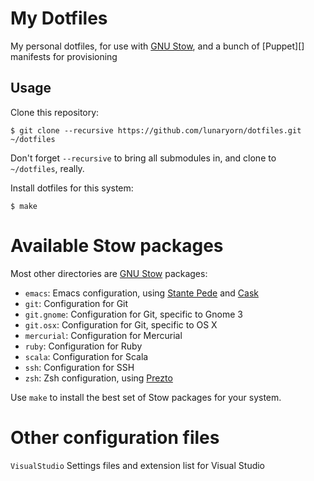 My Dotfiles
===========

My personal dotfiles, for use with [GNU Stow][], and a bunch of [Puppet][]
manifests for provisioning

Usage
-----

Clone this repository:

```console
$ git clone --recursive https://github.com/lunaryorn/dotfiles.git ~/dotfiles
```

Don't forget `--recursive` to bring all submodules in, and clone to
`~/dotfiles`, really.

Install dotfiles for this system:

```console
$ make
```

Available Stow packages
=======================

Most other directories are [GNU Stow][] packages:

- `emacs`: Emacs configuration, using [Stante Pede][] and [Cask][]
- `git`: Configuration for Git
- `git.gnome`: Configuration for Git, specific to Gnome 3
- `git.osx`: Configuration for Git, specific to OS X
- `mercurial`: Configuration for Mercurial
- `ruby`: Configuration for Ruby
- `scala`: Configuration for Scala
- `ssh`: Configuration for SSH
- `zsh`: Zsh configuration, using [Prezto][]

Use `make` to install the best set of Stow packages for your system.

[GNU Stow]: http://www.gnu.org/software/stow/
[Prezto]: https://github.com/sorin-ionescu/prezto
[Stante Pede]: https://github.com/lunaryorn/stante-pede
[Cask]: https://github.com/cask/cask

Other configuration files
=========================

`VisualStudio`
Settings files and extension list for Visual Studio
